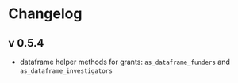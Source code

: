 # Changelog


## v 0.5.4

* dataframe helper methods for grants: `as_dataframe_funders` and `as_dataframe_investigators`